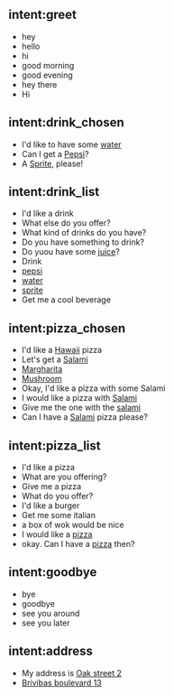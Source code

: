 ## intent:greet
- hey
- hello
- hi
- good morning
- good evening
- hey there
- Hi

## intent:drink_chosen
- I'd like to have some [water](drink)
- Can I get a [Pepsi](drink)?
- A [Sprite](drink), please!

## intent:drink_list
- I'd like a drink
- What else do you offer?
- What kind of drinks do you have?
- Do you have something to drink?
- Do yuou have some [juice](drink)?
- Drink
- [pepsi](drink)
- [water](drink)
- [sprite](drink)
- Get me a cool beverage

## intent:pizza_chosen
- I'd like a [Hawaii](pizza) pizza
- Let's get a [Salami](pizza)
- [Margharita](pizza)
- [Mushroom](pizza)
- Okay, I'd like a pizza with some Salami
- I would like a pizza with [Salami](pizza)
- Give me the one with the [salami](pizza)
- Can I have a [Salami](pizza) pizza please?

## intent:pizza_list
- I'd like a pizza
- What are you offering?
- Give me a pizza
- What do you offer?
- I'd like a burger
- Get me some italian
- a box of wok would be nice
- I would like a [pizza](food_product)
- okay. Can I have a [pizza](food_product) then?

## intent:goodbye
- bye
- goodbye
- see you around
- see you later

## intent:address
- My address is [Oak street 2](address)
- [Brivibas boulevard 13](address)

